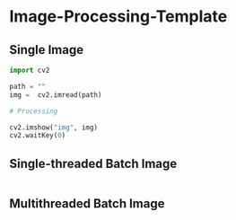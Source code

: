 # Image-Processing-Template

## Single Image

```python
import cv2

path = ""
img =  cv2.imread(path)

# Processing

cv2.imshow("img", img)
cv2.waitKey(0)
```

## Single-threaded Batch Image

```python

```


## Multithreaded Batch Image 

```python

```
